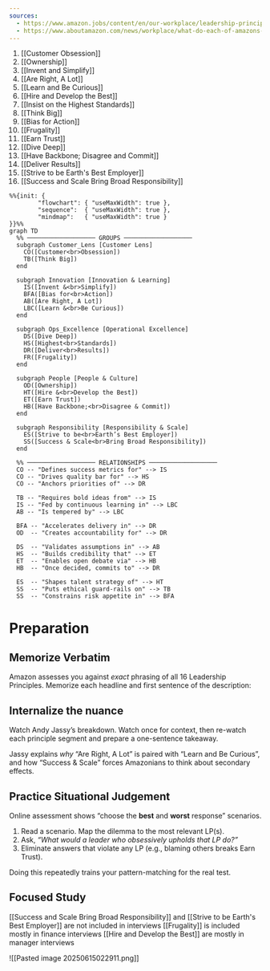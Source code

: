 ```yaml
---
sources:
  - https://www.amazon.jobs/content/en/our-workplace/leadership-principles
  - https://www.aboutamazon.com/news/workplace/what-do-each-of-amazons-leadership-principles-really-mean
---
```

1. [[Customer Obsession]]
2. [[Ownership]]
3. [[Invent and Simplify]]
4. [[Are Right, A Lot]]
5. [[Learn and Be Curious]]
6. [[Hire and Develop the Best]]
7. [[Insist on the Highest Standards]]
8. [[Think Big]]
9. [[Bias for Action]]
10. [[Frugality]]
11. [[Earn Trust]]
12. [[Dive Deep]]
13. [[Have Backbone; Disagree and Commit]]
14. [[Deliver Results]]
15. [[Strive to be Earth's Best Employer]]
16. [[Success and Scale Bring Broad Responsibility]]

```mermaid
%%{init: {
        "flowchart": { "useMaxWidth": true },
        "sequence":  { "useMaxWidth": true },
        "mindmap":   { "useMaxWidth": true }
}}%%
graph TD
  %% ─────────────────── GROUPS ───────────────────
  subgraph Customer_Lens [Customer Lens]
    CO([Customer<br>Obsession])
    TB([Think Big])
  end

  subgraph Innovation [Innovation & Learning]
    IS([Invent &<br>Simplify])
    BFA([Bias for<br>Action])
    AB([Are Right, A Lot])
    LBC([Learn &<br>Be Curious])
  end

  subgraph Ops_Excellence [Operational Excellence]
    DS([Dive Deep])
    HS([Highest<br>Standards])
    DR([Deliver<br>Results])
    FR([Frugality])
  end

  subgraph People [People & Culture]
    OD([Ownership])
    HT([Hire &<br>Develop the Best])
    ET([Earn Trust])
    HB([Have Backbone;<br>Disagree & Commit])
  end

  subgraph Responsibility [Responsibility & Scale]
    ES([Strive to be<br>Earth’s Best Employer])
    SS([Success & Scale<br>Bring Broad Responsibility])
  end

  %% ─────────────────── RELATIONSHIPS ───────────────────
  CO -- "Defines success metrics for" --> IS
  CO -- "Drives quality bar for" --> HS
  CO -- "Anchors priorities of" --> DR

  TB -- "Requires bold ideas from" --> IS
  IS -- "Fed by continuous learning in" --> LBC
  AB -- "Is tempered by" --> LBC

  BFA -- "Accelerates delivery in" --> DR
  OD  -- "Creates accountability for" --> DR

  DS  -- "Validates assumptions in" --> AB
  HS  -- "Builds credibility that" --> ET
  ET  -- "Enables open debate via" --> HB
  HB  -- "Once decided, commits to" --> DR

  ES  -- "Shapes talent strategy of" --> HT
  SS  -- "Puts ethical guard-rails on" --> TB
  SS  -- "Constrains risk appetite in" --> BFA

```
# Preparation

## Memorize Verbatim

Amazon assesses you against _exact_ phrasing of all 16 Leadership Principles. Memorize each headline and first sentence of the description:
## Internalize the nuance

Watch Andy Jassy’s breakdown. Watch once for context, then re-watch each principle segment and prepare a one-sentence takeaway.

Jassy explains _why_ “Are Right, A Lot” is paired with “Learn and Be Curious”, and how “Success & Scale” forces Amazonians to think about secondary effects.
## Practice Situational Judgement

Online assessment shows “choose the **best** and **worst** response” scenarios.

1. Read a scenario. Map the dilemma to the most relevant LP(s).
2. Ask, _“What would a leader who obsessively upholds that LP do?”_
3. Eliminate answers that violate any LP (e.g., blaming others breaks Earn Trust).

Doing this repeatedly trains your pattern-matching for the real test.

## Focused Study

[[Success and Scale Bring Broad Responsibility]] and [[Strive to be Earth's Best Employer]] are not included in interviews
[[Frugality]] is included mostly in finance interviews
[[Hire and Develop the Best]] are mostly in manager interviews

![[Pasted image 20250615022911.png]]